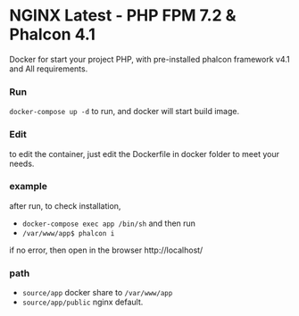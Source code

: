 # NGINX Latest - PHP FPM 7.2 & Phalcon 4.1
Docker for start your project PHP, with pre-installed phalcon framework v4.1 and All requirements.

### Run

`docker-compose up -d` to run, and docker will start build image.

### Edit

to edit the container, just edit the Dockerfile in docker folder to meet your needs.

### example

after run, to check installation,

- `docker-compose exec app /bin/sh` and then run 
- `/var/www/app$ phalcon i`

if no error, then open in the browser http://localhost/

### path

- `source/app` docker share to `/var/www/app`
- `source/app/public` nginx default. 
